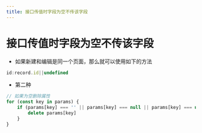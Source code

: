 ```yaml
---
title: 接口传值时字段为空不传该字段
---
```


# 接口传值时字段为空不传该字段

-  如果新建和编辑是同一个页面，那么就可以使用如下的方法

```javascript
id:record.id||undefined
```

-  第二种

```javascript
// 如果为空删除属性
for (const key in params) {
    if (params[key] === '' || params[key] === null || params[key] === undefined) {
        delete params[key]
    }
}
```  